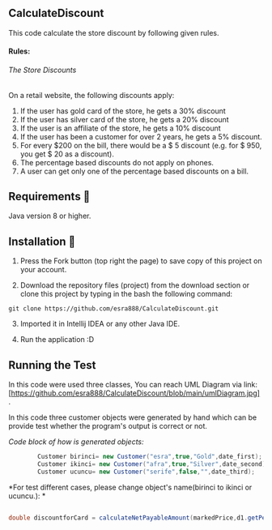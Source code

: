 ## CalculateDiscount
This code calculate the store discount by following given rules. 


#### Rules:
###### The Store Discounts

On a retail website, the following discounts apply:
1. If the user has gold card of the store, he gets a 30% discount
2.   If the user has silver card of the store, he gets a 20% discount
3. If the user is an affiliate of the store, he gets a 10% discount
4. If the user has been a customer for over 2 years, he gets a 5% discount.
5. For every $200 on the bill, there would be a $ 5 discount (e.g. for $ 950, you get $ 20
as a discount).
6. The percentage based discounts do not apply on phones.
7. A user can get only one of the percentage based discounts on a bill.

## Requirements 🔧
Java version 8 or higher.

## Installation 🔌
1. Press the Fork button (top right the page) to save copy of this project on your account.

2. Download the repository files (project) from the download section or clone this project by typing in the bash the following command:

```git
git clone https://github.com/esra888/CalculateDiscount.git
```
3. Imported it in Intellij IDEA or any other Java IDE.

4. Run the application :D

## Running the Test

In this code were used three classes, You can reach UML Diagram via link: [https://github.com/esra888/CalculateDiscount/blob/main/umlDiagram.jpg] .

In this code three customer objects were generated by hand which can be provide test whether the program's output is correct or not. 

*Code block of how is generated objects:*
```java
        Customer birinci= new Customer("esra",true,"Gold",date_first);
        Customer ikinci= new Customer("afra",true,"Silver",date_second);
        Customer ucuncu= new Customer("serife",false,"",date_third);
```

*For test different cases, please change object's name(birinci to ikinci or ucuncu.): *
```java

double discountforCard = calculateNetPayableAmount(markedPrice,d1.getPercentageDiscountAmount(is_phone,birinci.getMemberType(),first_long));

```

